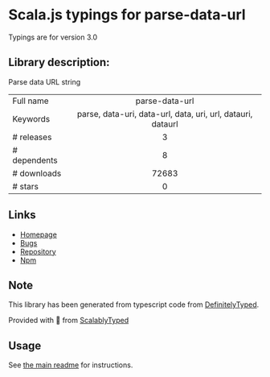 
# Scala.js typings for parse-data-url

Typings are for version 3.0

## Library description:
Parse data URL string

|                    |                 |
| ------------------ | :-------------: |
| Full name          | parse-data-url |
| Keywords           | parse, data-uri, data-url, data, uri, url, datauri, dataurl |
| # releases         | 3 |
| # dependents       | 8 |
| # downloads        | 72683 |
| # stars            | 0 |

## Links
- [Homepage](https://github.com/killmenot/parse-data-url)
- [Bugs](https://github.com/killmenot/parse-data-url/issues)
- [Repository](https://github.com/killmenot/parse-data-url)
- [Npm](https://www.npmjs.com/package/parse-data-url)
    


## Note
This library has been generated from typescript code from [DefinitelyTyped](https://definitelytyped.org).

Provided with :purple_heart: from [ScalablyTyped](https://github.com/oyvindberg/ScalablyTyped)

## Usage
See [the main readme](../../readme.md) for instructions.


